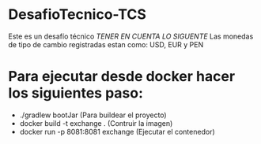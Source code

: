 # DesafioTecnico-TCS
Este es un desafío técnico
*TENER EN CUENTA LO SIGUENTE*
Las monedas de tipo de cambio registradas estan como: USD, EUR y PEN
# Para ejecutar desde docker hacer los siguientes paso:
  - ./gradlew bootJar (Para buildear el proyecto)
  - docker build -t exchange . (Contruir la imagen)
  - docker run -p 8081:8081 exchange (Ejecutar el contenedor)
